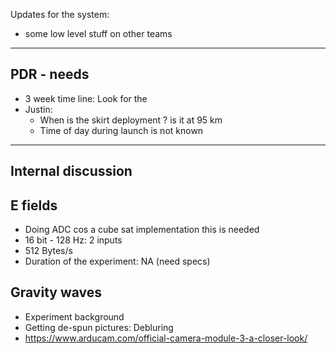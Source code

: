 Updates for the system:

- some low level stuff on other teams

---
## PDR - needs

- 3 week time line: Look for the 
- Justin: 
	- When is the skirt deployment ? is it at 95 km
	- Time of day during launch is not known
---

## Internal discussion

## E fields
- Doing  ADC cos a cube sat implementation this is needed
- 16 bit - 128 Hz: 2 inputs 
- 512 Bytes/s 
- Duration of the experiment: NA (need specs)
## Gravity waves

- Experiment background
- Getting de-spun pictures: Debluring 
- https://www.arducam.com/official-camera-module-3-a-closer-look/